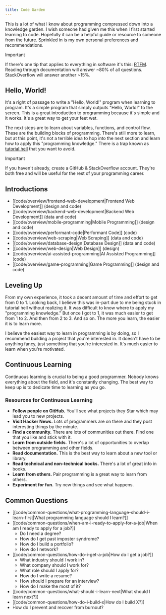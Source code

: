 ```yaml
---
title: Code Garden
---
```


This is a lot of what I know about programming compressed down into a knowledge garden. I wish someone had given me this when I first started learning to code. Hopefully it can be a helpful guide or resource to someone from the future. Sprinkled in is my own personal preferences and recommendations.

>[!important]
>If there's one tip that applies to everything in software it's this: [RTFM](https://en.wikipedia.org/wiki/RTFM). Reading through documentation will answer ~80% of all questions. StackOverflow will answer another ~15%.

## Hello, World!

It's a right of passage to write a "Hello, World!" program when learning to program. It's a simple program that simply outputs "Hello, World!" to the screen. This is a great introduction to programming because it's simple and it works. It's a great way to get your feet wet.

The next steps are to learn about variables, functions, and control flow. These are the building blocks of programming. There's still more to learn, but at this point, it's not a terrible idea to hop into the next section and learn how to apply this "programming knowledge." There is a trap known as [tutorial hell](https://hackernoon.com/9-step-solution-to-escape-tutorial-hell-permanently) that you want to avoid.

>[!important]
>If you haven't already, create a GitHub & StackOverflow account. They're both free and will be useful for the rest of your programming career.

## Introductions

- [[code/overview/frontend-web-development|Frontend Web Development]] (design and code)
- [[code/overview/backend-web-development|Backend Web Development]] (data and code)
- [[code/overview/mobile-programming|Mobile Programming]] (design and code)
- [[code/overview/performant-code|Performant Code]] (code)
- [[code/overview/web-scraping|Web Scraping]] (data and code)
- [[code/overview/database-design|Database Design]] (data and code)
- [[code/overview/web-design|Web Design]] (design)
- [[code/overview/ai-assisted-programming|AI Assisted Programming]] (code)
- [[code/overview/game-programming|Game Programming]] (design and code)

## Leveling Up

From my own experience, it took a decent amount of time and effort to get from 0 to 1. Looking back, I believe this was in-part due to me being stuck in tutorial hell without realizing it. It was difficult to know where to apply my "programming knowledge." But once I got to 1, it was much easier to get from 1 to 2. And then from 2 to 3. And so on. The more you learn, the easier it is to learn more.

I believe the easiest way to learn in programming is by doing, so I recommend building a project that you're interested in. It doesn't have to be anything fancy, just something that you're interested in. It's much easier to learn when you're motivated.

## Continuous Learning

Continuous learning is crucial to being a good programmer. Nobody knows everything about the field, and it's constantly changing. The best way to keep up is to dedicate time to learning as you go.

### Resources for Continuous Learning

- **Follow people on GitHub.** You'll see what projects they Star which may lead you to new projects.
- **Visit Hacker News.** Lots of programmers are on there and they post interesting things by the minute.
- **Find a community.** There are lots of communities out there. Find one that you like and stick with it.
- **Learn from outside fields.** There's a lot of opportunities to overlap between programming and other fields.
- **Read documentation.** This is the best way to learn about a new tool or library.
- **Read technical and non-technical books.** There's a lot of great info in books.
- **Learn from others.** Pair programming is a great way to learn from others.
- **Experiment for fun.** Try new things and see what happens.

## Common Questions

- [[code/common-questions/what-programming-language-should-i-learn-first|What programming language should I learn?]]
- [[code/common-questions/when-am-i-ready-to-apply-for-a-job|When am I ready to apply for a job?]]
    - Do I need a degree?
    - How do I get past imposter syndrome?
    - How do I build a portfolio?
    - How do I network?
- [[code/common-questions/how-do-i-get-a-job|How do I get a job?]]
    - What industry should I work in?
    - What company should I work for?
    - What role should I apply for?
    - How do I write a resume?
    - How should I prepare for an interview?
    - How do I make the most of it?
- [[code/common-questions/what-should-i-learn-next|What should I learn next?]]
- [[code/common-questions/how-do-i-build-x|How do I build X?]]
- How do I prevent and recover from burnout?